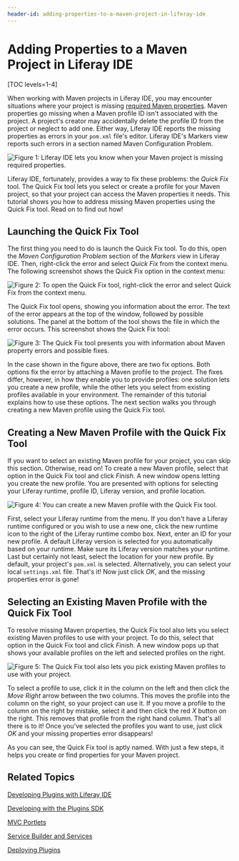 ```yaml
---
header-id: adding-properties-to-a-maven-project-in-liferay-ide
---
```


# Adding Properties to a Maven Project in Liferay IDE

[TOC levels=1-4]

When working with Maven projects in Liferay IDE, you may encounter situations
where your project is missing [required Maven properties](/docs/6-2/tutorials/-/knowledge_base/t/using-liferay-maven-parent-plugin-projects).
Maven properties go missing when a Maven profile ID isn't associated with the
project. A project's creator may accidentally delete the profile ID from the
project or neglect to add one. Either way, Liferay IDE reports the missing
properties as errors in your `pom.xml` file's editor. Liferay IDE's Markers view
reports such errors in a section named Maven Configuration Problem. 

![Figure 1: Liferay IDE lets you know when your Maven project is missing required properties.](../../images/maven-quick-fix-01.png)

Liferay IDE, fortunately, provides a way to fix these problems: the *Quick Fix*
tool. The Quick Fix tool lets you select or create a profile for your Maven
project, so that your project can access the Maven properties it needs. This
tutorial shows you how to address missing Maven properties using the Quick Fix
tool. Read on to find out how! 

## Launching the Quick Fix Tool

The first thing you need to do is launch the Quick Fix tool. To do this, open
the *Maven Configuration Problem* section of the *Markers* view in Liferay IDE.
Then, right-click the error and select *Quick Fix* from the context menu. The
following screenshot shows the Quick Fix option in the context menu: 

![Figure 2: To open the Quick Fix tool, right-click the error and select *Quick Fix* from the context menu.](../../images/maven-quick-fix-02.png)

The Quick Fix tool opens, showing you information about the error. The text of
the error appears at the top of the window, followed by possible solutions. The
panel at the bottom of the tool shows the file in which the error occurs. This
screenshot shows the Quick Fix tool: 

![Figure 3: The Quick Fix tool presents you with information about Maven property errors and possible fixes.](../../images/maven-quick-fix-03.png)

In the case shown in the figure above, there are two fix options. Both options
fix the error by attaching a Maven profile to the project. The fixes differ,
however, in how they enable you to provide profiles: one solution lets you
create a new profile, while the other lets you select from existing profiles
available in your environment. The remainder of this tutorial explains how to
use these options. The next section walks you through creating a new Maven
profile using the Quick Fix tool. 

## Creating a New Maven Profile with the Quick Fix Tool

If you want to select an existing Maven profile for your project, you can skip
this section. Otherwise, read on! To create a new Maven profile, select that
option in the Quick Fix tool and click *Finish*. A new window opens letting you
create the new profile. You are presented with options for selecting your
Liferay runtime, profile ID, Liferay version, and profile location. 

![Figure 4: You can create a new Maven profile with the Quick Fix tool.](../../images/maven-quick-fix-04.png)

First, select your Liferay runtime from the menu. If you don't have a Liferay
runtime configured or you wish to use a new one, click the new runtime icon to
the right of the Liferay runtime combo box. Next, enter an ID for your new
profile. A default Liferay version is selected for you automatically based on
your runtime. Make sure its Liferay version matches your runtime. Last but
certainly not least, select the location for your new profile. By default, your
project's `pom.xml` is selected. Alternatively, you can select your local
`settings.xml` file. That's it! Now just click *OK*, and the missing properties
error is gone! 

## Selecting an Existing Maven Profile with the Quick Fix Tool

To resolve missing Maven properties, the Quick Fix tool also lets you select
existing Maven profiles to use with your project. To do this, select that option
in the Quick Fix tool and click *Finish*. A new window pops up that shows your
available profiles on the left and selected profiles on the right. 

![Figure 5: The Quick Fix tool also lets you pick existing Maven profiles to use with your project.](../../images/maven-quick-fix-05.png)

To select a profile to use, click it in the column on the left and then click
the *Move Right* arrow between the two columns. This moves the profile into the
column on the right, so your project can use it. If you move a profile to the
column on the right by mistake, select it and then click the red *X* button on
the right. This removes that profile from the right hand column.  That's all
there is to it! Once you've selected the profiles you want to use, just click
*OK* and your missing properties error disappears! 

As you can see, the Quick Fix tool is aptly named. With just a few steps, it
helps you create or find properties for your Maven project. 

## Related Topics

[Developing Plugins with Liferay IDE](/docs/6-2/tutorials/-/knowledge_base/t/liferay-ide)

[Developing with the Plugins SDK](/docs/6-2/tutorials/-/knowledge_base/t/plugins-sdk)

[MVC Portlets](/docs/6-2/tutorials/-/knowledge_base/t/developing-jsp-portlets-using-liferay-mvc)

[Service Builder and Services](/docs/6-2/tutorials/-/knowledge_base/t/service-builder)

[Deploying Plugins](/docs/6-2/tutorials/-/knowledge_base/t/deploying-plugins)

